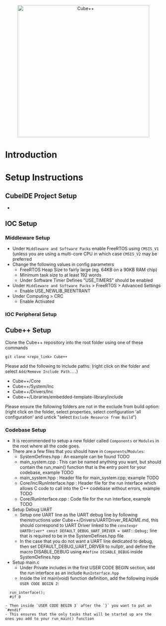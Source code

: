 <div align="center">
<img alt="Cube++" src="https://github.com/cjchanx/CubePlusPlus/assets/78698227/c3764e36-0ced-4585-81e8-78a98a1e3723" width="425"/>
</div>

# Introduction

# Setup Instructions 
## CubeIDE Project Setup
- 

## IOC Setup
### Middleware Setup
- Under `Middleware and Software Packs` enable FreeRTOS using `CMSIS_V1` (unless you are using a multi-core CPU in which case `CMSIS_V2` may be preferred
- Change the following values in config parameters
    - FreeRTOS Heap Size to fairly large (eg. 64KB on a 90KB RAM chip)
    - Minimum task size to at least 192 words
    - Under Software Timer Defines "USE_TIMERS" should be enabled
- Under `Middleware and Software Packs` > FreeRTOS > Advanced Settings
    - Enable USE_NEWLIB_REENTRANT
- Under Computing > CRC 
    - Enable Activated

### IOC Peripheral Setup



## Cube++ Setup
Clone the Cube++ repository into the root folder using one of these commands
```
git clone <repo_link> Cube++
```

Please add the following to include paths:
(right click on the folder and select `Add/Remove Include Path...`)
- Cube++/Core
- Cube++/System/Inc
- Cube++/Drivers/Inc
- Cube++/Libraries/embedded-template-library/include

Please ensure the following folders are not in the exclude from build option:
(right click on the folder, select properties, select configuration 'all configuration' and untick "select `Exclude Resource from Build`")

### Codebase Setup
- It is recommended to setup a new folder called `Components` or `Modules` in the root where all the code goes.
- There are a few files that you should have in `Components`/`Modules`:
	- SystemDefines.hpp : An example can be found TODO
	- main_system.cpp   : This can be named anything you want, but should contain the run_main() function that is the entry point for your codebase, example TODO
	- main_system.hpp   : Header file for main_system.cpp, example TODO
	- Core/Inc/RunInterface.hpp : Header file for the run interface which allows C code to call into the C++ codebase without errors, example TODO
	- Core/RunInterface.cpp : Code file for the run interface, example TODO
- Setup Debug UART
	- Setup one UART line as the UART debug line by following theinstructions uder Cube++/Drivers/UARTDriver_README.md, this should correspond to UART Driver linked to the 
	`constexpr UARTDriver* const DEFAULT_DEBUG_UART_DRIVER = UART::Debug;` line that is required to be in the SystemDefines.hpp file
	- In the case that you do not want a UART line dedicated to debug, then set DEFAULT_DEBUG_UART_DRIVER to nullptr, and
	define the macro DISABLE_DEBUG using `#define DISABLE_DEBUG` inside SystemDefines.hpp
- Setup main.c
	- Under Private includes in the first USER CODE BEGIN section, add the run interface as an include `RunInterface.hpp`
	- Inside the int main(void) function definition, add the following inside `USER CODE BEGIN 2`:
```
  run_interface();
  #if 0
```
	- Then inside `USER CODE BEGIN 3` after the `}` you want to put an `#endif`
	- This ensures that the only tasks that will be started up are the ones you add to your run_main() function
 
